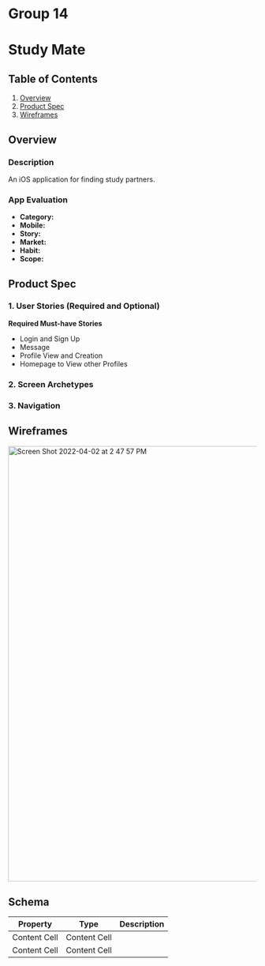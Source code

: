 Group 14 
===

# Study Mate

## Table of Contents
1. [Overview](#Overview)
1. [Product Spec](#Product-Spec)
1. [Wireframes](#Wireframes)

## Overview
### Description
An iOS application for finding study partners.

### App Evaluation
- **Category:**
- **Mobile:** 
- **Story:** 
- **Market:** 
- **Habit:** 
- **Scope:** 

## Product Spec
### 1. User Stories (Required and Optional)

**Required Must-have Stories**

* Login and Sign Up
* Message
* Profile View and Creation 
* Homepage to View other Profiles



### 2. Screen Archetypes


### 3. Navigation


## Wireframes

<img width="882" alt="Screen Shot 2022-04-02 at 2 47 57 PM" src="https://user-images.githubusercontent.com/67254834/161397133-31bc5e37-a3f1-4190-80f4-eaa81bffcb30.png">

## Schema 

| Property  | Type | Description |
| ------------- | ------------- | ------------- |
| Content Cell  | Content Cell  |
| Content Cell  | Content Cell  |
